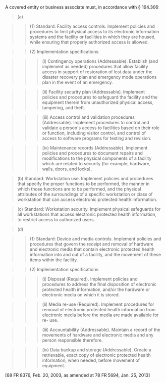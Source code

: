 A covered entity or business associate must, in accordance with § 164.306:

> (a)

> > (1) Standard: Facility access controls. Implement policies and procedures to limit physical access to its electronic information systems and the facility or facilities in which they are housed, while ensuring that properly authorized access is allowed.

> > (2) Implementation specifications:

> > > (i) Contingency operations (Addressable). Establish (and implement as needed) procedures that allow facility access in support of restoration of lost data under the disaster recovery plan and emergency mode operations plan in the event of an emergency.

> > > (ii) Facility security plan (Addressable). Implement policies and procedures to safeguard the facility and the equipment therein from unauthorized physical access, tampering, and theft.

> > > (iii) Access control and validation procedures (Addressable). Implement procedures to control and validate a person's access to facilities based on their role or function, including visitor control, and control of access to software programs for testing and revision.

> > > (iv) Maintenance records (Addressable). Implement policies and procedures to document repairs and modifications to the physical components of a facility which are related to security (for example, hardware, walls, doors, and locks).

> (b) Standard: Workstation use. Implement policies and procedures that specify the proper functions to be performed, the manner in which those functions are to be performed, and the physical attributes of the surroundings of a specific workstation or class of workstation that can access electronic protected health information.

> &#40;c) Standard: Workstation security. Implement physical safeguards for all workstations that access electronic protected health information, to restrict access to authorized users.

> (d)

> > (1) Standard: Device and media controls. Implement policies and procedures that govern the receipt and removal of hardware and electronic media that contain electronic protected health information into and out of a facility, and the movement of these items within the facility.

> > (2) Implementation specifications:

> > > (i) Disposal (Required). Implement policies and procedures to address the final disposition of electronic protected health information, and/or the hardware or electronic media on which it is stored.
 
> > > (ii) Media re-use (Required). Implement procedures for removal of electronic protected health information from electronic media before the media are made available for re- use.

> > > (iii) Accountability (Addressable). Maintain a record of the movements of hardware and electronic media and any person responsible therefore.

> > > (iv) Data backup and storage (Addressable). Create a retrievable, exact copy of electronic protected health information, when needed, before movement of equipment.

[68 FR 8376, Feb. 20, 2003, as amended at 78 FR 5694, Jan. 25, 2013]
